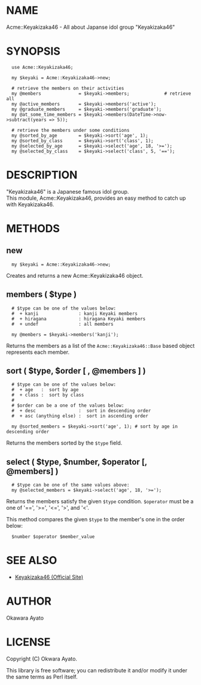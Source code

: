 
# NAME
Acme::Keyakizaka46 - All about Japanse idol group "Keyakizaka46"

# SYNOPSIS

```
  use Acme::Keyakizaka46;

  my $keyaki = Acme::Keyakizaka46->new;

  # retrieve the members on their activities
  my @members              = $keyaki->members;             # retrieve all
  my @active_members       = $keyaki->members('active');
  my @graduate_members     = $keyaki->members('graduate');
  my @at_some_time_members = $keyaki->members(DateTime->now->subtract(years => 5));

  # retrieve the members under some conditions
  my @sorted_by_age        = $keyaki->sort('age', 1);
  my @sorted_by_class      = $keyaki->sort('class', 1);
  my @selected_by_age      = $keyaki->select('age', 18, '>=');
  my @selected_by_class    = $keyaki->select('class', 5, '==');
```

# DESCRIPTION

"Keyakizaka46" is a Japanese famous idol group.  
This module, Acme::Keyakizaka46, provides an easy method to catch up
with Keyakizaka46.

# METHODS

## new

```
  my $keyaki = Acme::Keyakizaka46->new;
```
Creates and returns a new Acme::Keyakizaka46 object.

## members ( $type )

```
  # $type can be one of the values below:
  #  + kanji               : kanji Keyaki members
  #  + hiragana            : hiragana Keyaki members
  #  + undef               : all members

  my @members = $keyaki->members('kanji');
```

Returns the members as a list of the `Acme::Keyakizaka46::Base`
based object represents each member.

## sort ( $type, $order [ , @members ] )

```
  # $type can be one of the values below:
  #  + age   :  sort by age
  #  + class :  sort by class
  #
  # $order can be a one of the values below:
  #  + desc                :  sort in descending order
  #  + asc (anything else) :  sort in ascending order

  my @sorted_members = $keyaki->sort('age', 1); # sort by age in descending order
```

Returns the members sorted by the `$type` field.

## select ( $type, $number, $operator [, @members] )

```
  # $type can be one of the same values above:
  my @selected_members = $keyaki->select('age', 18, '>=');
```

Returns the members satisfy the given `$type` condition. `$operator`
must be a one of '==', '>=', '<=', '>', and '<'.  

This method compares the given `$type` to the member's one in the order below:
```
  $number $operator $member_value
```

# SEE ALSO

* [Keyakizaka46 (Official Site)](http://www.keyakizaka46.com/)

# AUTHOR

Okawara Ayato


# LICENSE

Copyright (C) Okwara Ayato.

This library is free software; you can redistribute it and/or modify it under the same terms as Perl itself.
